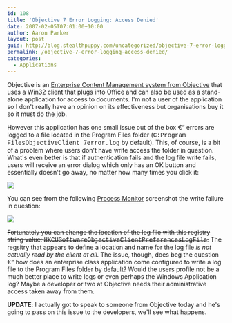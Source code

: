 ```yaml
---
id: 108
title: 'Objective 7 Error Logging: Access Denied'
date: 2007-02-05T07:01:00+10:00
author: Aaron Parker
layout: post
guid: http://blog.stealthpuppy.com/uncategorized/objective-7-error-logging-access-denied
permalink: /objective-7-error-logging-access-denied/
categories:
  - Applications
---
```

Objective is an [Enterprise Content Management system from Objective](http://www.objective.com/Products/Platform/index.html) that uses a Win32 client that plugs into Office and can also be used as a stand-alone application for access to documents. I'm not a user of the application so I don't really have an opinion on its effectiveness but organisations buy it so it must do the job.

However this application has one small issue out of the box €“ errors are logged to a file located in the Program Files folder (<span style="font-family: Courier New">C:Program FilesObjectiveClient 7error.log</span> by default). This, of course, is a bit of a problem where users don't have write access the folder in question. What's even better is that if authentication fails and the log file write fails, users will receive an error dialog which only has an OK button and essentially doesn't go away, no matter how many times you click it:

<img border="0" src="https://stealthpuppy.com/wp-content/uploads/2007/02/1000.14.813.ObjectiveError.png" /> 

You can see from the following [Process Monitor](http://www.microsoft.com/technet/sysinternals/ProcessesAndThreads/processmonitor.mspx) screenshot the write failure in question:

<img border="0" src="https://stealthpuppy.com/wp-content/uploads/2007/02/1000.14.814.ObjectiveFileAccess.png" /> 

<strike>Fortunately you can change the location of the log file with this registry string value: <span style="font-family: Courier New">HKCUSoftwareObjectiveClientPreferencesLogFile</span>.</strike> The regsitry that appears to define a location and name for the log file _is not actually read by the client at all_. The issue, though, does beg the question €“ how does an enterprise class application come configured to write a log file to the Program Files folder by default? Would the users profile not be a much better place to write logs or even perhaps the Windows Application log? Maybe a developer or two at Objective needs their administrative access taken away from them.

**UPDATE**: I actually got to speak to someone from Objective today and he's going to pass on this issue to the developers, we'll see what happens.